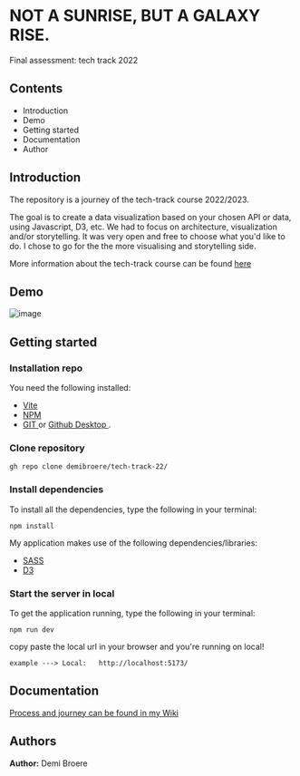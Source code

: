 # NOT A SUNRISE, BUT A GALAXY RISE.
Final assessment: tech track 2022

## Contents 
- Introduction
- Demo
- Getting started
- Documentation
- Author


## Introduction
The repository is a journey of the tech-track course 2022/2023.

The goal is to create a data visualization based on your chosen API or data, using Javascript, D3, etc. We had to focus on architecture, visualization and/or storytelling. It was very open and free to choose what you'd like to do. I chose to go for the the more visualising and storytelling side. 

More information about the tech-track course can be found [ here ](https://github.com/cmda-tt/course-22-23)

## Demo

![image](https://user-images.githubusercontent.com/90050856/204860004-172ad625-5073-4ec8-8bd0-d6495a205ec3.png)


## Getting started

### Installation repo

You need the following installed:
- [ Vite ](https://vitejs.dev/)
- [ NPM ](https://docs.npmjs.com/)
- [ GIT ](https://git-scm.com/downloads) or [ Github Desktop ](https://desktop.github.com/).

### Clone repository
```
gh repo clone demibroere/tech-track-22/
```

### Install dependencies
To install all the dependencies, type the following in your terminal:

```
npm install
```

My application makes use of the following dependencies/libraries:
- [ SASS ](https://sass-lang.com/install)
- [ D3 ](https://www.npmjs.com/package/d3)

### Start the server in local
To get the application running, type the following in your terminal:

```
npm run dev
```

copy paste the local url in your browser and you're running on local!
```
example ---> Local:   http://localhost:5173/
```

## Documentation 
[ Process and journey can be found in my Wiki ](https://github.com/demibroere/tech-track-22/wiki)

## Authors 
**Author:** Demi Broere
